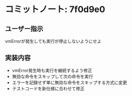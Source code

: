 # コミットノート: 7f0d9e0

## ユーザー指示

vmErrorが発生しても実行が停止しないようにせよ

## 実装内容

- vmError発生時も実行を継続するよう修正
- 無効な命令をスキップして次の命令を実行
- エラーを記録せず単に無効な命令をスキップする方式に変更
- テストコードを新仕様に合わせて修正
